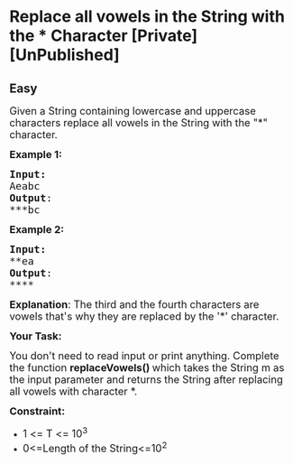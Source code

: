 # Replace all vowels in the String with the * Character [Private][UnPublished]
## Easy 
<div class="problem-statement">
                <p></p><p><span style="font-size:18px">Given a String containing lowercase and uppercase characters replace all vowels in the String with the "*" character.</span></p>

<p><span style="font-size:18px"><strong>Example 1:</strong></span></p>

<pre><span style="font-size:18px"><strong>Input:</strong></span>
<span style="font-size:18px">Aeabc </span>
<span style="font-size:18px"><strong>Output</strong>:</span>
<span style="font-size:18px">***bc
</span></pre>

<p><strong><span style="font-size:18px">Example 2:</span></strong></p>

<pre><span style="font-size:18px"><strong>Input:</strong></span>
<span style="font-size:18px">**ea</span>
<span style="font-size:18px"><strong>Output</strong>:</span>
<span style="font-size:18px">****</span></pre>

<p><span style="font-size:18px"><strong>Explanation</strong>: The third and the fourth characters are vowels that's why they are replaced by the '*' character.</span></p>

<p><span style="font-size:18px"><strong>Your Task:</strong></span></p>

<p><span style="font-size:18px">You don't need to read input or print anything. Complete the function <strong>replaceVowels()&nbsp;</strong>which takes the String m as the input parameter and returns the String after replacing all vowels with character *.</span></p>

<p><span style="font-size:18px"><strong>Constraint:</strong></span></p>

<ul>
	<li><span style="font-size:18px">1 &lt;= T &lt;= 10<sup>3</sup></span></li>
	<li><span style="font-size:18px">0&lt;=Length of the String&lt;=10<sup>2</sup></span></li>
</ul>
 <p></p>
            </div>